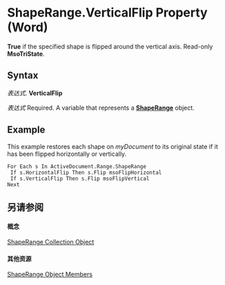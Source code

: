 
# ShapeRange.VerticalFlip Property (Word)

 **True** if the specified shape is flipped around the vertical axis. Read-only **MsoTriState**.


## Syntax

 _表达式_. **VerticalFlip**

 _表达式_ Required. A variable that represents a **[ShapeRange](7112acc0-e241-16ef-77bc-101b72d05af0.md)** object.


## Example

This example restores each shape on  _myDocument_ to its original state if it has been flipped horizontally or vertically.


```
For Each s In ActiveDocument.Range.ShapeRange 
 If s.HorizontalFlip Then s.Flip msoFlipHorizontal 
 If s.VerticalFlip Then s.Flip msoFlipVertical 
Next
```


## 另请参阅


#### 概念


[ShapeRange Collection Object](7112acc0-e241-16ef-77bc-101b72d05af0.md)
#### 其他资源


[ShapeRange Object Members](http://msdn.microsoft.com/library/eb882d13-d724-26e9-7e6d-2af55e42bba1%28Office.15%29.aspx)